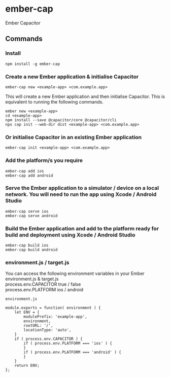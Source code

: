 # ember-cap
Ember Capacitor

## Commands

### Install
```
npm install -g ember-cap
```

### Create a new Ember application & initialise Capacitor
```
ember-cap new <example-app> <com.example.app>
```
This will create a new Ember application and then initialise Capacitor. This is equivalent to running the following commands.
```
ember new <example-app>
cd <example-app>
npm install --save @capacitor/core @capacitor/cli
npx cap init --web-dir dist <example-app> <com.example.app>
```

### Or initialise Capacitor in an existing Ember application
```
ember-cap init <example-app> <com.example.app>
```

### Add the platform/s you require
```
ember-cap add ios
ember-cap add android
```

### Serve the Ember application to a simulator / device on a local network. You will need to run the app using Xcode / Android Studio
```
ember-cap serve ios
ember-cap serve android
```

### Build the Ember application and add to the platform ready for build and deployment using Xcode / Android Studio
```
ember-cap build ios
ember-cap build android
```

### environment.js / target.js
You can access the following environment variables in your Ember environment.js & target.js  
process.env.CAPACITOR true / false  
process.env.PLATFORM ios / android  
```
environment.js

module.exports = function( environment ) {
    let ENV = {
        modulePrefix: 'example-app',
        environment,
        rootURL: '/',
        locationType: 'auto',
    }
    if ( process.env.CAPACITOR ) {   
        if ( process.env.PLATFORM === 'ios' ) {
        }
        if ( process.env.PLATFORM === 'android' ) {
        }
    }
    return ENV;
};
```